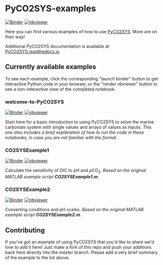 # PyCO2SYS-examples

[![Binder](https://mybinder.org/badge_logo.svg)](https://mybinder.org/v2/gh/mvdh7/PyCO2SYS-examples/master)
[![nbviewer](https://raw.githubusercontent.com/jupyter/design/bfbff5d7eec8bd8be413deffecff0f4de29fd5cf/logos/Badges/nbviewer_badge.svg)](https://nbviewer.jupyter.org/github/mvdh7/PyCO2SYS-examples/tree/master/completed/)

Here you can find various examples of how to use [PyCO2SYS](https://github.com/mvdh7/PyCO2SYS).  More are on their way!

Additional PyCO2SYS documentation is available at [PyCO2SYS.readthedocs.io](https://pyco2sys.readthedocs.io).

## Currently available examples

To see each example, click the corresponding "launch binder" button to get interactive Python code in your browser, or the "render nbviewer" button to see a non-interactive view of the completed notebook.

### welcome-to-PyCO2SYS

[![Binder](https://mybinder.org/badge_logo.svg)](https://mybinder.org/v2/gh/mvdh7/PyCO2SYS-examples/master?filepath=welcome-to-PyCO2SYS.ipynb) [![nbviewer](https://raw.githubusercontent.com/jupyter/design/bfbff5d7eec8bd8be413deffecff0f4de29fd5cf/logos/Badges/nbviewer_badge.svg)](https://nbviewer.jupyter.org/github/mvdh7/PyCO2SYS-examples/tree/master/completed/welcome-to-PyCO2SYS.ipynb)

Start here for a basic introduction to using PyCO2SYS to solve the marine carbonate system with single values and arrays of values as inputs.  *This one also includes a brief explanation of how to run the code in these notebooks, in case you are not familiar with the format.*

### CO2SYSExample1

[![Binder](https://mybinder.org/badge_logo.svg)](https://mybinder.org/v2/gh/mvdh7/PyCO2SYS-examples/master?filepath=CO2SYSExample1.ipynb) [![nbviewer](https://raw.githubusercontent.com/jupyter/design/bfbff5d7eec8bd8be413deffecff0f4de29fd5cf/logos/Badges/nbviewer_badge.svg)](https://nbviewer.jupyter.org/github/mvdh7/PyCO2SYS-examples/tree/master/completed/CO2SYSExample1.ipynb)
  
Calculate the sensitivity of DIC to pH and *p*CO<sub>2</sub>.  *Based on the original MATLAB example script **CO2SYSExample1.m**.*
  
 ### CO2SYSExample2
 
[![Binder](https://mybinder.org/badge_logo.svg)](https://mybinder.org/v2/gh/mvdh7/PyCO2SYS-examples/master?filepath=CO2SYSExample2.ipynb) [![nbviewer](https://raw.githubusercontent.com/jupyter/design/bfbff5d7eec8bd8be413deffecff0f4de29fd5cf/logos/Badges/nbviewer_badge.svg)](https://nbviewer.jupyter.org/github/mvdh7/PyCO2SYS-examples/tree/master/completed/CO2SYSExample2.ipynb)
 
Converting conditions and pH scales.  *Based on the original MATLAB example script **CO2SYSExample2.m**.*

## Contributing

If you've got an example of using PyCO2SYS that you'd like to share we'd love to add it here!  Just make a fork of this repo and push your additions back here directly into the *master* branch.  Please add a very brief summary of the example to the list above.
